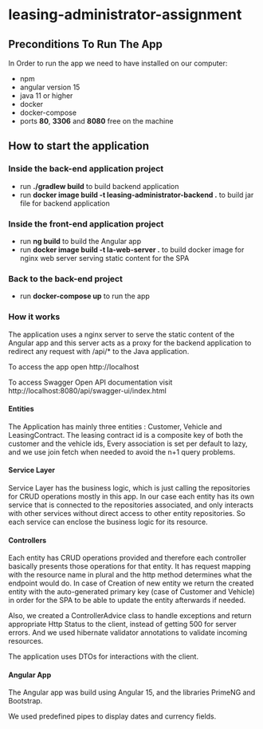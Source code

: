 # leasing-administrator-assignment
## Preconditions To Run The App
In Order to run the app we need to have installed on our computer:
* npm
* angular version 15
* java 11 or higher
* docker
* docker-compose
* ports **80**, **3306** and **8080** free on the machine

## How to start the application
### Inside the back-end application project
* run **./gradlew build** to build backend application
* run **docker image build -t leasing-administrator-backend .** to build jar file for backend application 
### Inside the front-end application project
* run **ng build** to build the Angular app
* run  **docker image build -t la-web-server .** to build docker image for nginx web server serving static content for the SPA
### Back to the back-end project
* run **docker-compose up** to run the app

### How it works

The application uses a nginx server to serve the static content of the Angular app and this server acts as a proxy for the backend application 
to redirect any request with /api/* to the Java application.

To access the app open http://localhost 

To access Swagger Open API documentation visit http://localhost:8080/api/swagger-ui/index.html

#### Entities
The Application has mainly three entities : Customer, Vehicle and LeasingContract. The leasing contract id is a composite key of both the customer and the vehicle ids, 
Every association is set per default to lazy, and we use join fetch when needed to avoid the n+1 query problems.

#### Service Layer
Service Layer has the business logic, which is just calling the repositories for CRUD operations mostly in this app.
In our case each entity has its own service that is connected to the repositories associated, and only interacts with 
other services without direct access to other entity repositories. So each service can enclose the business logic for its resource.

#### Controllers
Each entity has CRUD operations provided and therefore each controller basically presents those operations for that entity. It has request mapping with the resource name in plural
and the http method determines what the endpoint would do. 
In case of Creation of new entity we return the created entity with the auto-generated primary key (case of Customer and Vehicle)
in order for the SPA to be able to update the entity afterwards if needed.

Also, we created a ControllerAdvice class to handle exceptions and return appropriate Http Status to the client, instead of getting 500 for server errors.
And we used hibernate validator annotations to validate incoming resources.

The application uses DTOs for interactions with the client.

#### Angular App
The Angular app was build using Angular 15, and the libraries PrimeNG and Bootstrap.

We used predefined pipes to display dates and currency fields.
